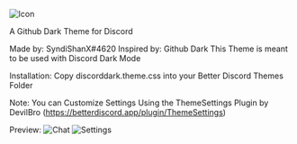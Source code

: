 ![Icon](https://syndishanx.github.io/Discord-Dark/Images/Discord-Dark-Icon.png)

A Github Dark Theme for Discord

Made by: SyndiShanX#4620
Inspired by: Github Dark
This Theme is meant to be used with Discord Dark Mode

Installation:
Copy discorddark.theme.css into your Better Discord Themes Folder

Note:
You can Customize Settings Using the ThemeSettings Plugin by DevilBro (https://betterdiscord.app/plugin/ThemeSettings)

Preview:
![Chat](https://syndishanx.github.io/Discord-Dark/Images/Discord-Dark-Chat.png)
![Settings](https://syndishanx.github.io/Discord-Dark/Images/Discord-Dark-Thumbnail.png)
